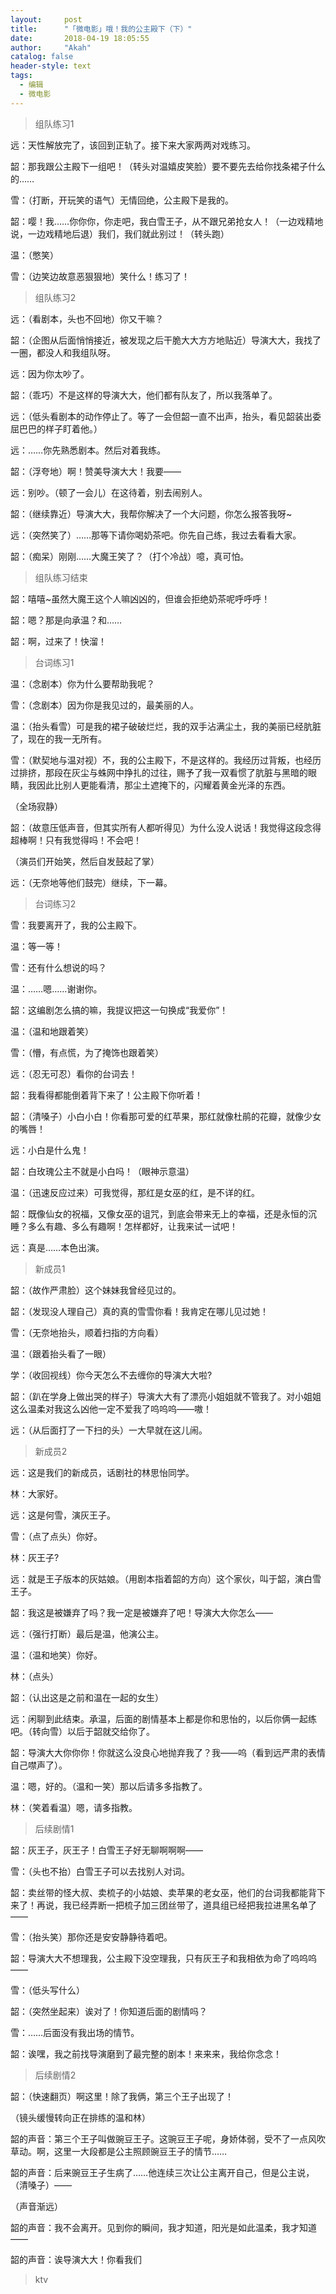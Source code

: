 ```yaml
---
layout:     post
title:      "「微电影」哦！我的公主殿下（下）"
date:       2018-04-19 18:05:55
author:     "Akah"
catalog: false
header-style: text
tags:
  - 编辑
  - 微电影
---
```


> 组队练习1

远：天性解放完了，该回到正轨了。接下来大家两两对戏练习。

韶：那我跟公主殿下一组吧！（转头对温嬉皮笑脸）要不要先去给你找条裙子什么的……

雪：（打断，开玩笑的语气）无情回绝，公主殿下是我的。

韶：嘤！我……你你你，你走吧，我白雪王子，从不跟兄弟抢女人！（一边戏精地说，一边戏精地后退）我们，我们就此别过！（转头跑）

温：（憋笑）

雪：（边笑边故意恶狠狠地）笑什么！练习了！



>  组队练习2

远：（看剧本，头也不回地）你又干嘛？

韶：（企图从后面悄悄接近，被发现之后干脆大大方方地贴近）导演大大，我找了一圈，都没人和我组队呀。

远：因为你太吵了。

韶：（乖巧）不是这样的导演大大，他们都有队友了，所以我落单了。

远：（低头看剧本的动作停止了。等了一会但韶一直不出声，抬头，看见韶装出委屈巴巴的样子盯着他。）

远：……你先熟悉剧本。然后对着我练。

韶：（浮夸地）啊！赞美导演大大！我要——

远：别吵。（顿了一会儿）在这待着，别去闹别人。

韶：（继续靠近）导演大大，我帮你解决了一个大问题，你怎么报答我呀~

远：（突然笑了）……那等下请你喝奶茶吧。你先自己练，我过去看看大家。

 

韶：（痴呆）刚刚……大魔王笑了？（打个冷战）噫，真可怕。



> 组队练习结束

韶：嘻嘻~虽然大魔王这个人嘛凶凶的，但谁会拒绝奶茶呢呼呼呼！

韶：嗯？那是向承温？和……

韶：啊，过来了！快溜！



> 台词练习1

温：（念剧本）你为什么要帮助我呢？

雪：（念剧本）因为你是我见过的，最美丽的人。

温：（抬头看雪）可是我的裙子破破烂烂，我的双手沾满尘土，我的美丽已经肮脏了，现在的我一无所有。

雪：（默契地与温对视）不，我的公主殿下，不是这样的。我经历过背叛，也经历过排挤，那段在灰尘与蛛网中挣扎的过往，赐予了我一双看惯了肮脏与黑暗的眼睛，我因此比别人更能看清，那尘土遮掩下的，闪耀着黄金光泽的东西。

（全场寂静）

韶：（故意压低声音，但其实所有人都听得见）为什么没人说话！我觉得这段念得超棒啊！只有我觉得吗！不会吧！

（演员们开始笑，然后自发鼓起了掌）

远：（无奈地等他们鼓完）继续，下一幕。



> 台词练习2

雪：我要离开了，我的公主殿下。

温：等一等！

雪：还有什么想说的吗？

温：……嗯……谢谢你。

韶：这编剧怎么搞的嘛，我提议把这一句换成“我爱你”！

温：（温和地跟着笑）

雪：（懵，有点慌，为了掩饰也跟着笑）

远：（忍无可忍）看你的台词去！

韶：我看得都能倒着背下来了！公主殿下你听着！

韶：（清嗓子）小白小白！你看那可爱的红苹果，那红就像杜鹃的花瓣，就像少女的嘴唇！

远：小白是什么鬼！

韶：白玫瑰公主不就是小白吗！（眼神示意温）

温：（迅速反应过来）可我觉得，那红是女巫的红，是不详的红。

韶：既像仙女的祝福，又像女巫的诅咒，到底会带来无上的幸福，还是永恒的沉睡？多么有趣、多么有趣啊！怎样都好，让我来试一试吧！

远：真是……本色出演。



> 新成员1

韶：（故作严肃脸）这个妹妹我曾经见过的。

韶：（发现没人理自己）真的真的雪雪你看！我肯定在哪儿见过她！

雪：（无奈地抬头，顺着扫指的方向看）

温：（跟着抬头看了一眼）

学：（收回视线）你今天怎么不去缠你的导演大大啦?

韶：（趴在学身上做出哭的样子）导演大大有了漂亮小姐姐就不管我了。对小姐姐这么温柔对我这么凶他一定不爱我了呜呜呜——嗷！

远：（从后面打了一下扫的头）一大早就在这儿闹。



> 新成员2

远：这是我们的新成员，话剧社的林思怡同学。

林：大家好。

远：这是何雪，演灰王子。

雪：（点了点头）你好。

林：灰王子?

远：就是王子版本的灰姑娘。（用剧本指着韶的方向）这个家伙，叫于韶，演白雪王子。

韶：我这是被嫌弃了吗？我一定是被嫌弃了吧！导演大大你怎么——

远：（强行打断）最后是温，他演公主。

温：（温和地笑）你好。

林：（点头）

韶：（认出这是之前和温在一起的女生）

远：闲聊到此结束。承温，后面的剧情基本上都是你和思怡的，以后你俩一起练吧。（转向雪）以后于韶就交给你了。

韶：导演大大你你你！你就这么没良心地抛弃我了？我——呜（看到远严肃的表情自己噤声了）。

温：嗯，好的。（温和一笑）那以后请多多指教了。

林：（笑着看温）嗯，请多指教。



> 后续剧情1

韶：灰王子，灰王子！白雪王子好无聊啊啊啊——

雪：（头也不抬）白雪王子可以去找别人对词。

韶：卖丝带的怪大叔、卖梳子的小姑娘、卖苹果的老女巫，他们的台词我都能背下来了！再说，我已经弄断一把梳子加三团丝带了，道具组已经把我拉进黑名单了——

雪：（抬头笑）那你还是安安静静待着吧。

韶：导演大大不想理我，公主殿下没空理我，只有灰王子和我相依为命了呜呜呜——

雪：（低头写什么）

韶：（突然坐起来）诶对了！你知道后面的剧情吗？

雪：……后面没有我出场的情节。

韶：诶嘿，我之前找导演磨到了最完整的剧本！来来来，我给你念念！



> 后续剧情2

韶：（快速翻页）啊这里！除了我俩，第三个王子出现了！

（镜头缓慢转向正在排练的温和林）

韶的声音：第三个王子叫做豌豆王子。这豌豆王子呢，身娇体弱，受不了一点风吹草动。啊，这里一大段都是公主照顾豌豆王子的情节……

韶的声音：后来豌豆王子生病了……他连续三次让公主离开自己，但是公主说，（清嗓子）——

（声音渐远）

韶的声音：我不会离开。见到你的瞬间，我才知道，阳光是如此温柔，我才知道——

韶的声音：诶导演大大！你看我们



> ktv